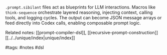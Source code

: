 `.prompt.sibilant` files act as blueprints for LLM interactions. Macros like `think-sequence` orchestrate layered reasoning, injecting context, calling tools, and logging cycles. The output can become JSON message arrays or feed directly into Codex calls, enabling composable prompt logic.

Related notes: [[prompt-compiler-dsl]], [[recursive-prompt-construction]] [[../../unique/index|unique/index]]

#tags: #notes #dsl
